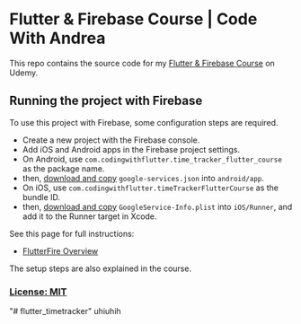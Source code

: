 # Flutter & Firebase Course | Code With Andrea

This repo contains the source code for my [Flutter & Firebase Course](https://nnbd.me/ff) on Udemy.

## Running the project with Firebase

To use this project with Firebase, some configuration steps are required.

- Create a new project with the Firebase console.
- Add iOS and Android apps in the Firebase project settings.
- On Android, use `com.codingwithflutter.time_tracker_flutter_course` as the package name.
- then, [download and copy](https://firebase.google.com/docs/flutter/setup#configure_an_android_app) `google-services.json` into `android/app`.
- On iOS, use `com.codingwithflutter.timeTrackerFlutterCourse` as the bundle ID.
- then, [download and copy](https://firebase.google.com/docs/flutter/setup#configure_an_ios_app) `GoogleService-Info.plist` into `iOS/Runner`, and add it to the Runner target in Xcode.

See this page for full instructions:

- [FlutterFire Overview](https://firebase.flutter.dev/docs/overview) 

The setup steps are also explained in the course.

### [License: MIT](LICENSE.md)

"# flutter_timetracker" 
uhiuhih
